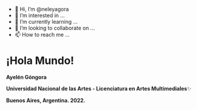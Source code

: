 - 👋 Hi, I’m @neleyagora
- 👀 I’m interested in ...
- 🌱 I’m currently learning ...
- 💞️ I’m looking to collaborate on ...
- 📫 How to reach me ...
# ¡Hola Mundo!

**Ayelén Góngora**

**Universidad Nacional de las Artes - Licenciatura en Artes Multimediales**✨

**Buenos Aires, Argentina. 2022.**

<!---
neleyagora/neleyagora is a ✨ special ✨ repository because its `README.md` (this file) appears on your GitHub profile.
You can click the Preview link to take a look at your changes.
--->
